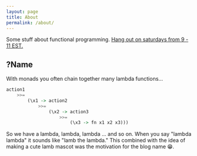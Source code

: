 ```yaml
---
layout: page
title: About
permalink: /about/
---
```


Some stuff about functional programming. 
<a href="https://www.twitch.tv/amathematicalway">Hang out on saturdays from 9 - 11 EST.</a>

## ?Name
With monads you often chain together many lambda functions...
```haskell
action1 
    >>= 
        (\x1 -> action2
            >>=
                (\x2 -> action3 
                    >>=
                        (\x3 -> fn x1 x2 x3)))
```
So we have a lambda, lambda, lambda ... and so on. When you say "lambda lambda" it sounds like "lamb the lambda." This combined with the idea of making a cute lamb mascot was the motivation for the blog name 😁. 